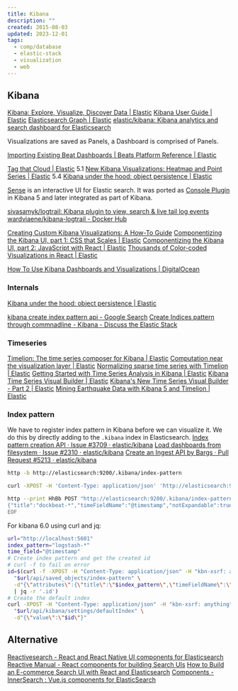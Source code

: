 ```yaml
---
title: Kibana
description: ""
created: 2015-08-03
updated: 2023-12-01
tags:
  - comp/database
  - elastic-stack
  - visualization
  - web
---
```


## Kibana

[Kibana: Explore, Visualize, Discover Data | Elastic](https://www.elastic.co/products/kibana)
[Kibana User Guide | Elastic](https://www.elastic.co/guide/en/kibana/current/index.html)
[Elasticsearch Graph | Elastic](https://www.elastic.co/guide/en/graph/current/index.html)
[elastic/kibana: Kibana analytics and search dashboard for Elasticsearch](https://github.com/elastic/kibana)

Visualizations are saved as Panels, a Dashboard is comprised of Panels.

[Importing Existing Beat Dashboards | Beats Platform Reference | Elastic](https://www.elastic.co/guide/en/beats/libbeat/current/import-dashboards.html)

[Tag that Cloud | Elastic](https://www.elastic.co/blog/tag-that-cloud-a-new-visualization-in-kibana) 5.1
[New Kibana Visualizations: Heatmap and Point Series | Elastic](https://www.elastic.co/blog/awesome-new-kibana-visualizations-heatmap-and-point-series) 5.4
[Kibana under the hood: object persistence | Elastic](https://www.elastic.co/blog/kibana-under-the-hood-object-persistence)

[Sense](https://www.elastic.co/guide/en/sense/current/index.html) is an interactive UI for Elastic search. It was ported as [Console Plugin](https://www.elastic.co/guide/en/kibana/5.0/console-kibana.html) in Kibana 5 and later integrated as part of Kibana.

[sivasamyk/logtrail: Kibana plugin to view, search & live tail log events](https://github.com/sivasamyk/logtrail)
[wardviaene/kibana-logtrail - Docker Hub](https://hub.docker.com/r/wardviaene/kibana-logtrail/)

[Creating Custom Kibana Visualizations: A How-To Guide](https://logz.io/blog/kibana-visualizations/)
[Componentizing the Kibana UI, part 1: CSS that Scales | Elastic](https://www.elastic.co/blog/componentizing-the-kibana-ui-css-that-scales)
[Componentizing the Kibana UI, part 2: JavaScript with React | Elastic](https://www.elastic.co/blog/componentizing-the-kibana-ui-writing-javascript-with-react)
[Thousands of Color-coded Visualizations in React | Elastic](https://www.elastic.co/blog/color-coded-visualizations-react)

[How To Use Kibana Dashboards and Visualizations | DigitalOcean](https://www.digitalocean.com/community/tutorials/how-to-use-kibana-dashboards-and-visualizations)

### Internals

[Kibana under the hood: object persistence | Elastic](https://www.elastic.co/blog/kibana-under-the-hood-object-persistence)

[kibana create index pattern api - Google Search](https://www.google.com.hk/search?newwindow=1&q=kibana+create+index+pattern+api&oq=kibana+add+index+pattern+curl&gs_l=psy-ab.3.1.0i71k1l4.0.0.0.3975.0.0.0.0.0.0.0.0..0.0....0...1..64.psy-ab..0.0.0.Df3C3GI4j1g)
[Create Indices pattern through commnadline - Kibana - Discuss the Elastic Stack](https://discuss.elastic.co/t/create-indices-pattern-through-commnadline/54180)

### Timeseries

[Timelion: The time series composer for Kibana | Elastic](https://www.elastic.co/blog/timelion-timeline)
[Computation near the visualization layer | Elastic](https://www.elastic.co/blog/computation-near-the-visualization-layer)
[Normalizing sparse time series with Timelion | Elastic](https://www.elastic.co/blog/sparse-timeseries-and-timelion)
[Getting Started with Time Series Analysis in Kibana | Elastic](https://www.elastic.co/blog/timelion-tutorial-from-zero-to-hero)
[Kibana Time Series Visual Builder | Elastic](https://www.elastic.co/blog/master-time-with-kibanas-new-time-series-visual-builder)
[Kibana's New Time Series Visual Builder - Part 2 | Elastic](https://www.elastic.co/blog/kibanas-new-time-series-visual-builder-part-2)
[Mining Earthquake Data with Kibana 5 and Timelion | Elastic](https://www.elastic.co/blog/mining-earthquake-data-with-kibana-5-and-timelion)

### Index pattern

We have to register index pattern in Kibana before we can visualize it.
We do this by directly adding to the `.kibana` index in Elasticsearch.
[Index pattern creation API · Issue #3709 · elastic/kibana](https://github.com/elastic/kibana/issues/3709#issuecomment-324877479)
[Load dashboards from filesystem · Issue #2310 · elastic/kibana](https://github.com/elastic/kibana/issues/2310)
[Create an Ingest API by Bargs · Pull Request #5213 · elastic/kibana](https://github.com/elastic/kibana/pull/5213)

```sh
http -b http://elasticsearch:9200/.kibana/index-pattern

curl -XPOST -H 'Content-Type: application/json' 'http://elasticsearch:9200/.kibana/index-pattern/filebeat-*' -d'{"title":"filebeat-*","timeFieldName":"@timestamp","notExpandable":true}'

http --print HhBb POST "http://elasticsearch:9200/.kibana/index-pattern/dockbeat-*" << EOF
{"title":"dockbeat-*","timeFieldName":"@timestamp","notExpandable":true}
EOF
```

For kibana 6.0 using curl and jq:

```sh
url="http://localhost:5601"
index_pattern="logstash-*"
time_field="@timestamp"
# Create index pattern and get the created id
# curl -f to fail on error
id=$(curl -f -XPOST -H "Content-Type: application/json" -H "kbn-xsrf: anything" \
  "$url/api/saved_objects/index-pattern" \
  -d"{\"attributes\":{\"title\":\"$index_pattern\",\"timeFieldName\":\"$time_field\"}}" \
  | jq -r '.id')
# Create the default index
curl -XPOST -H "Content-Type: application/json" -H "kbn-xsrf: anything" \
  "$url/api/kibana/settings/defaultIndex" \
  -d"{\"value\":\"$id\"}"
```

## Alternative

[Reactivesearch - React and React Native UI components for Elasticsearch](https://opensource.appbase.io/reactivesearch/)
[Reactive Manual - React components for building Search UIs](https://opensource.appbase.io/reactive-manual/)
[How to Build an E-commerce Search UI with React and Elasticsearch](https://codeburst.io/how-to-build-an-e-commerce-search-ui-with-react-and-elasticsearch-a581c823b2c3)
[Components - InnerSearch : Vue.js components for ElasticSearch](https://innersearch.github.io/vue-innersearch/#/)
